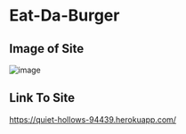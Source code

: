 # Eat-Da-Burger

## Image of Site
![image](https://user-images.githubusercontent.com/68489432/99195800-05a06300-2756-11eb-9c25-e32b95f5c5e6.png)

## Link To Site
https://quiet-hollows-94439.herokuapp.com/

